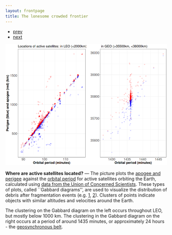 ```yaml
---
layout: frontpage
title: The lonesome crowded frontier
---
```


<div class="navbar">
  <div class="navbar-inner">
      <ul class="nav">
          <li><a href="apo_peri_overlay.html">prev</a></li>
          <li><a href="launch_summary.html">next</a></li>
      </ul>
  </div>
</div> 

![Apogee and Perigee of Orbiting Satellites Against Orbital Period (2016)](../../assets/bigpublpics/leo_geo_gabbard.png)

**Where are active satellites located?** &mdash; The picture plots the [apogee and perigee](https://en.wikipedia.org/wiki/Apsis) against the [orbital period](https://en.wikipedia.org/wiki/Orbital_period) for active satellites orbiting the Earth, calculated using [data from the Union of Concerned Scientists](https://www.ucsusa.org/nuclear-weapons/space-weapons/satellite-database). These types of plots, called ``Gabbard diagrams'', are used to visualize the distribution of debris after fragmentation events (e.g. [1](https://en.wikipedia.org/wiki/Space_debris#/media/File:Gabbard_diagram.png), [2](https://www.orbitaldebris.jsc.nasa.gov/library/satellitefraghistory/13theditionofbreakupbook.pdf)). Clusters of points indicate objects with similar altitudes and velocities around the Earth.

The clustering on the Gabbard diagram on the left occurs throughout LEO, but mostly below 1000 km. The clustering in the Gabbard diagram on the right occurs at a period of around 1435 minutes, or approximately 24 hours - the [geosynchronous belt](https://en.wikipedia.org/wiki/Geosynchronous_orbit).